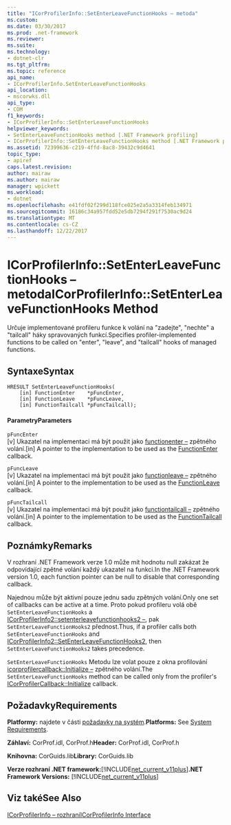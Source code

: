 ```yaml
---
title: "ICorProfilerInfo::SetEnterLeaveFunctionHooks – metoda"
ms.custom: 
ms.date: 03/30/2017
ms.prod: .net-framework
ms.reviewer: 
ms.suite: 
ms.technology:
- dotnet-clr
ms.tgt_pltfrm: 
ms.topic: reference
api_name:
- ICorProfilerInfo.SetEnterLeaveFunctionHooks
api_location:
- mscorwks.dll
api_type:
- COM
f1_keywords:
- ICorProfilerInfo::SetEnterLeaveFunctionHooks
helpviewer_keywords:
- SetEnterLeaveFunctionHooks method [.NET Framework profiling]
- ICorProfilerInfo::SetEnterLeaveFunctionHooks method [.NET Framework profiling]
ms.assetid: 72399636-c219-4ffd-8ac8-39432c9d4641
topic_type:
- apiref
caps.latest.revision: 
author: mairaw
ms.author: mairaw
manager: wpickett
ms.workload:
- dotnet
ms.openlocfilehash: e41fdf02f299d118fce025e2a5a3314feb134971
ms.sourcegitcommit: 16186c34a957fdd52e5db7294f291f7530ac9d24
ms.translationtype: MT
ms.contentlocale: cs-CZ
ms.lasthandoff: 12/22/2017
---
```

# <a name="icorprofilerinfosetenterleavefunctionhooks-method"></a><span data-ttu-id="a2c13-102">ICorProfilerInfo::SetEnterLeaveFunctionHooks – metoda</span><span class="sxs-lookup"><span data-stu-id="a2c13-102">ICorProfilerInfo::SetEnterLeaveFunctionHooks Method</span></span>
<span data-ttu-id="a2c13-103">Určuje implementované profileru funkce k volání na "zadejte", "nechte" a "tailcall" háky spravovaných funkcí.</span><span class="sxs-lookup"><span data-stu-id="a2c13-103">Specifies profiler-implemented functions to be called on "enter", "leave", and "tailcall" hooks of managed functions.</span></span>  
  
## <a name="syntax"></a><span data-ttu-id="a2c13-104">Syntaxe</span><span class="sxs-lookup"><span data-stu-id="a2c13-104">Syntax</span></span>  
  
```  
HRESULT SetEnterLeaveFunctionHooks(  
    [in] FunctionEnter    *pFuncEnter,  
    [in] FunctionLeave    *pFuncLeave,  
    [in] FunctionTailcall *pFuncTailcall);  
```  
  
#### <a name="parameters"></a><span data-ttu-id="a2c13-105">Parametry</span><span class="sxs-lookup"><span data-stu-id="a2c13-105">Parameters</span></span>  
 `pFuncEnter`  
 <span data-ttu-id="a2c13-106">[v] Ukazatel na implementaci má být použit jako [functionenter –](../../../../docs/framework/unmanaged-api/profiling/functionenter-function.md) zpětného volání.</span><span class="sxs-lookup"><span data-stu-id="a2c13-106">[in] A pointer to the implementation to be used as the [FunctionEnter](../../../../docs/framework/unmanaged-api/profiling/functionenter-function.md) callback.</span></span>  
  
 `pFuncLeave`  
 <span data-ttu-id="a2c13-107">[v] Ukazatel na implementaci má být použit jako [functionleave –](../../../../docs/framework/unmanaged-api/profiling/functionleave-function.md) zpětného volání.</span><span class="sxs-lookup"><span data-stu-id="a2c13-107">[in] A pointer to the implementation to be used as the [FunctionLeave](../../../../docs/framework/unmanaged-api/profiling/functionleave-function.md) callback.</span></span>  
  
 `pFuncTailcall`  
 <span data-ttu-id="a2c13-108">[v] Ukazatel na implementaci má být použit jako [functiontailcall –](../../../../docs/framework/unmanaged-api/profiling/functiontailcall-function.md) zpětného volání.</span><span class="sxs-lookup"><span data-stu-id="a2c13-108">[in] A pointer to the implementation to be used as the [FunctionTailcall](../../../../docs/framework/unmanaged-api/profiling/functiontailcall-function.md) callback.</span></span>  
  
## <a name="remarks"></a><span data-ttu-id="a2c13-109">Poznámky</span><span class="sxs-lookup"><span data-stu-id="a2c13-109">Remarks</span></span>  
 <span data-ttu-id="a2c13-110">V rozhraní .NET Framework verze 1.0 může mít hodnotu null zakázat že odpovídající zpětné volání každý ukazatel na funkci.</span><span class="sxs-lookup"><span data-stu-id="a2c13-110">In the .NET Framework version 1.0, each function pointer can be null to disable that corresponding callback.</span></span>  
  
 <span data-ttu-id="a2c13-111">Najednou může být aktivní pouze jednu sadu zpětných volání.</span><span class="sxs-lookup"><span data-stu-id="a2c13-111">Only one set of callbacks can be active at a time.</span></span> <span data-ttu-id="a2c13-112">Proto pokud profileru volá obě `SetEnterLeaveFunctionHooks` a [ICorProfilerInfo2::setenterleavefunctionhooks2 –](../../../../docs/framework/unmanaged-api/profiling/icorprofilerinfo2-setenterleavefunctionhooks2-method.md), pak `SetEnterLeaveFunctionHooks2` přednost.</span><span class="sxs-lookup"><span data-stu-id="a2c13-112">Thus, if a profiler calls both `SetEnterLeaveFunctionHooks` and [ICorProfilerInfo2::SetEnterLeaveFunctionHooks2](../../../../docs/framework/unmanaged-api/profiling/icorprofilerinfo2-setenterleavefunctionhooks2-method.md), then `SetEnterLeaveFunctionHooks2` takes precedence.</span></span>  
  
 <span data-ttu-id="a2c13-113">`SetEnterLeaveFunctionHooks` Metodu lze volat pouze z okna profilování [icorprofilercallback::Initialize –](../../../../docs/framework/unmanaged-api/profiling/icorprofilercallback-initialize-method.md) zpětného volání.</span><span class="sxs-lookup"><span data-stu-id="a2c13-113">The `SetEnterLeaveFunctionHooks` method can be called only from the profiler's [ICorProfilerCallback::Initialize](../../../../docs/framework/unmanaged-api/profiling/icorprofilercallback-initialize-method.md) callback.</span></span>  
  
## <a name="requirements"></a><span data-ttu-id="a2c13-114">Požadavky</span><span class="sxs-lookup"><span data-stu-id="a2c13-114">Requirements</span></span>  
 <span data-ttu-id="a2c13-115">**Platformy:** najdete v části [požadavky na systém](../../../../docs/framework/get-started/system-requirements.md).</span><span class="sxs-lookup"><span data-stu-id="a2c13-115">**Platforms:** See [System Requirements](../../../../docs/framework/get-started/system-requirements.md).</span></span>  
  
 <span data-ttu-id="a2c13-116">**Záhlaví:** CorProf.idl, CorProf.h</span><span class="sxs-lookup"><span data-stu-id="a2c13-116">**Header:** CorProf.idl, CorProf.h</span></span>  
  
 <span data-ttu-id="a2c13-117">**Knihovna:** CorGuids.lib</span><span class="sxs-lookup"><span data-stu-id="a2c13-117">**Library:** CorGuids.lib</span></span>  
  
 <span data-ttu-id="a2c13-118">**Verze rozhraní .NET framework:**[!INCLUDE[net_current_v11plus](../../../../includes/net-current-v11plus-md.md)]</span><span class="sxs-lookup"><span data-stu-id="a2c13-118">**.NET Framework Versions:** [!INCLUDE[net_current_v11plus](../../../../includes/net-current-v11plus-md.md)]</span></span>  
  
## <a name="see-also"></a><span data-ttu-id="a2c13-119">Viz také</span><span class="sxs-lookup"><span data-stu-id="a2c13-119">See Also</span></span>  
 [<span data-ttu-id="a2c13-120">ICorProfilerInfo – rozhraní</span><span class="sxs-lookup"><span data-stu-id="a2c13-120">ICorProfilerInfo Interface</span></span>](../../../../docs/framework/unmanaged-api/profiling/icorprofilerinfo-interface.md)
